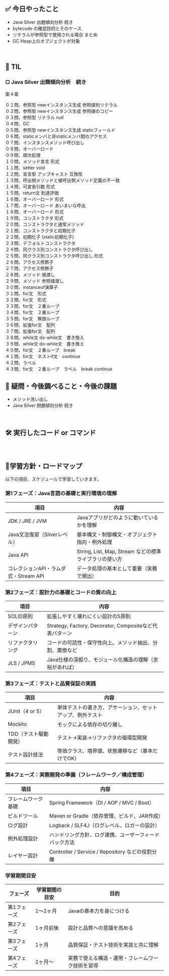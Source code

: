 ## ✅ 今日やったこと
- Java Silver 出題傾向分析 続き
- bytecode の確認目的とそのケース
- リテラルが参照型で使用される場合 まとめ
- GC Heap上のオブジェクトが対象

<br>

## 📌 TIL
### ▢ Java Silver 出題傾向分析　続き
第４章<br>

０１問、参照型 newインスタンス生成 参照値別リテラル<br>
０２問、参照型 newインスタンス生成 参照値のコピー<br>
０３問、参照型 リテラル null<br>
０４問、GC<br>
０５問、参照型 newインスタンス生成 staticフィールド<br>
０６問、staticメンバと非staticメンバ間のアクセス<br>
０７問、インスタンスメソッド呼び出し<br>
０８問、オーバーロード<br>
０９問、順次処理<br>
１０問、メソッド宣言 形式<br>
１１問、setter void<br>
１２問、宣言型 アップキャスト 互換性<br>
１３問、呼出側メソッドと被呼出側メソッド定義の不一致<br>
１４問、可変長引数 形式<br>
１５問、return文 到達評価<br>
１６問、オーバーロード 形式<br>
１７問、オーバーロード あいまいな呼出<br>
１８問、オーバーロード 形式<br>
１９問、コンストラクタ 形式<br>
２０問、コンストラクタと通常メソッド<br>
２１問、コンストラクタと初期化子<br>
２２問、初期化子 (static初期化子)<br>
２３問、デフォルトコンストラクタ<br>
２４問、同クラス別コンストラクタ呼び出し<br>
２５問、同クラス別コンストラクタ呼び出し 形式<br>
２６問、アクセス修飾子<br>
２７問、アクセス修飾子<br>
２８問、メソッド 値渡し<br>
２９問、メソッド 参照値渡し<br>
３０問、instanceof演算子<br>
３１問、for文　形式<br>
３２問、for文　形式<br>
３３問、for文　２重ループ<br>
３４問、for文　２重ループ<br>
３５問、for文　無限ループ<br>
３６問、拡張for文　配列<br>
３７問、拡張for文　配列<br>
３８問、while文 do-while文　書き換え<br>
３９問、while文 do-while文　書き換え<br>
４０問、for文　２重ループ　break<br>
４１問、for文　ネストif文　continue<br>
４２問、ラベル<br>
４３問、for文　２重ループ　ラベル　break continue<br>

## 🤔 疑問・今後調べること・今後の課題
- メソッド洗い出し
- Java Silver 問題傾向分析 続き

<br>

## 🛠️ 実行したコード or コマンド
### 
<br>

##  🧩学習方針・ロードマップ
以下の項目、スケジュールで学習していきます。

### **第1フェーズ：Java言語の基礎と実行環境の理解**

| 項目 | 内容 |
| --- | --- |
| JDK / JRE / JVM | Javaアプリがどのように動いているかを理解 |
| Java文法復習（Silverレベル） | 基本構文・制御構文・オブジェクト指向・例外処理 |
| Java API | String, List, Map, Stream などの標準ライブラリの使い方 |
| コレクションAPI・ラムダ式・Stream API | データ処理の基本として重要（実務で頻出） |

### **第2フェーズ：設計力の基礎とコードの質の向上**

| 項目 | 内容 |
| --- | --- |
| SOLID原則 | 拡張しやすく壊れにくい設計の5原則 |
| デザインパターン | Strategy, Factory, Decorator, Compositeなど代表パターン |
| リファクタリング | コードの可読性・保守性向上。メソッド抽出、分割、置換など |
| JLS / JPMS | Java仕様の深掘り、モジュール化構造の理解（余裕があれば） |

### **第3フェーズ：テストと品質保証の実践**

| 項目 | 内容 |
| --- | --- |
| JUnit（4 or 5） | 単体テストの書き方、アサーション、セットアップ、例外テスト |
| Mockito | モックによる依存の切り離し |
| TDD（テスト駆動開発） | テスト→実装→リファクタの循環型開発 |
| テスト設計技法 | 等価クラス、境界値、状態遷移など（基本だけでOK） |

### **第4フェーズ：実務開発の準備（フレームワーク／構成管理）**

| 項目 | 内容 |
| --- | --- |
| フレームワーク基礎 | Spring Framework（DI / AOP / MVC / Boot） |
| ビルドツール | Maven or Gradle（依存管理、ビルド、JAR作成） |
| ログ設計 | Logback / SLF4J（ログレベル、ロガーの設計） |
| 例外処理設計 | ハンドリング方針、ログ連携、ユーザーフィードバック方法 |
| レイヤー設計 | Controller / Service / Repository などの役割分離 |

### 学習期間目安

| フェーズ | 学習期間の目安 | 目的 |
| --- | --- | --- |
| 第1フェーズ | 1～2ヶ月 | Javaの基本力を身につける |
| 第2フェーズ | 1ヶ月前後 | 設計と品質への意識を高める |
| 第3フェーズ | 1ヶ月 | 品質保証・テスト技術を実装と共に理解 |
| 第4フェーズ | 2ヶ月～ | 実務で使える構造・運用・フレームワーク技術を習得 |